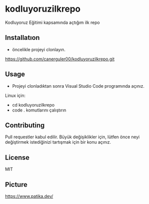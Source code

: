 # kodluyoruzilkrepo
Kodluyoruz Eğitimi kapsamında açtığım ilk repo

## Installatıon
* öncelikle projeyi clonlayın.

https://github.com/canerguler00/kodluyoruzilkrepo.git

## Usage
- Projeyi clonladıktan sonra Visual Studio Code programında açınız.

Linux için:

- cd kodluyoruzilkrepo 
- code .
komutlarını çalıştırın

## Contributing
Pull requestler kabul edilir. Büyük değişiklikler için, lütfen önce neyi değiştirmek istediğinizi tartışmak için bir konu açınız.

## License
MIT

## Picture
https://www.patika.dev/
